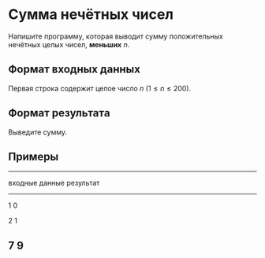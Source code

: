 # Сумма нечётных чисел

Напишите программу, которая выводит сумму
положительных нечётных целых чисел, **меньших** $n$.

## Формат входных данных

Первая строка содержит целое число $n$ ($1 \leqslant n \leqslant 200$).

## Формат результата

Выведите сумму.

## Примеры

------------------------------
входные данные  результат
--------------  --------------
1               0

2               1

7               9
------------------------------
